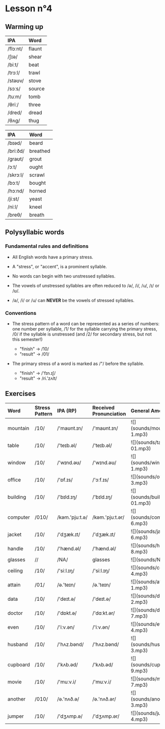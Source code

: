 # Lesson n°4



## Warming up

<table class="table table-striped table-hover table-condensed table-responsive" style="margin-left: auto; margin-right: auto;">
 <thead>
  <tr>
   <th style="text-align:left;"> IPA </th>
   <th style="text-align:left;"> Word </th>
  </tr>
 </thead>
<tbody>
  <tr>
   <td style="text-align:left;"> /flɔːnt/ </td>
   <td style="text-align:left;"> flaunt </td>
  </tr>
  <tr>
   <td style="text-align:left;"> /ʃɪə/ </td>
   <td style="text-align:left;"> shear </td>
  </tr>
  <tr>
   <td style="text-align:left;"> /biːt/ </td>
   <td style="text-align:left;"> beat </td>
  </tr>
  <tr>
   <td style="text-align:left;"> /trɔːl/ </td>
   <td style="text-align:left;"> trawl </td>
  </tr>
  <tr>
   <td style="text-align:left;"> /stəʊv/ </td>
   <td style="text-align:left;"> stove </td>
  </tr>
  <tr>
   <td style="text-align:left;"> /sɔːs/ </td>
   <td style="text-align:left;"> source </td>
  </tr>
  <tr>
   <td style="text-align:left;"> /tuːm/ </td>
   <td style="text-align:left;"> tomb </td>
  </tr>
  <tr>
   <td style="text-align:left;"> /θriː/ </td>
   <td style="text-align:left;"> three </td>
  </tr>
  <tr>
   <td style="text-align:left;"> /dred/ </td>
   <td style="text-align:left;"> dread </td>
  </tr>
  <tr>
   <td style="text-align:left;"> /θʌg/ </td>
   <td style="text-align:left;"> thug </td>
  </tr>
</tbody>
</table>

<table class="table table-striped table-hover table-condensed table-responsive" style="margin-left: auto; margin-right: auto;">
 <thead>
  <tr>
   <th style="text-align:left;"> IPA </th>
   <th style="text-align:left;"> Word </th>
  </tr>
 </thead>
<tbody>
  <tr>
   <td style="text-align:left;"> /bɪəd/ </td>
   <td style="text-align:left;"> beard </td>
  </tr>
  <tr>
   <td style="text-align:left;"> /briːðd/ </td>
   <td style="text-align:left;"> breathed </td>
  </tr>
  <tr>
   <td style="text-align:left;"> /graʊt/ </td>
   <td style="text-align:left;"> grout </td>
  </tr>
  <tr>
   <td style="text-align:left;"> /ɔːt/ </td>
   <td style="text-align:left;"> ought </td>
  </tr>
  <tr>
   <td style="text-align:left;"> /skrɔːl/ </td>
   <td style="text-align:left;"> scrawl </td>
  </tr>
  <tr>
   <td style="text-align:left;"> /bɔːt/ </td>
   <td style="text-align:left;"> bought </td>
  </tr>
  <tr>
   <td style="text-align:left;"> /hɔːnd/ </td>
   <td style="text-align:left;"> horned </td>
  </tr>
  <tr>
   <td style="text-align:left;"> /jiːst/ </td>
   <td style="text-align:left;"> yeast </td>
  </tr>
  <tr>
   <td style="text-align:left;"> /niːl/ </td>
   <td style="text-align:left;"> kneel </td>
  </tr>
  <tr>
   <td style="text-align:left;"> /breθ/ </td>
   <td style="text-align:left;"> breath </td>
  </tr>
</tbody>
</table>

## Polysyllabic words

### Fundamental rules and definitions

* All English words have a primary stress.

* A "stress", or "accent", is a prominent syllable.

* No words can begin with two unstressed syllables.

* The vowels of unstressed syllables are often reduced to /ə/, /i/,  /u/, /ɪ/ or /ʊ/.

* /ə/, /i/ or /u/ can **NEVER** be the vowels of stressed syllables.

### Conventions

* The stress pattern of a word can be represented as a series of numbers: one number per syllable, /1/ for the syllable carrying the primary stress, /0/ if the syllable is unstressed (and /2/ for secondary stress, but not this semester!)
  - "finish"  $\rightarrow$ /10/
  - "result"  $\rightarrow$ /01/

* The primary stress of a word is marked as /"/ before the syllable.
  - "finish"  $\rightarrow$ /'fɪn.ɪʃ/
  - "result"  $\rightarrow$ /ri.'zʌlt/


## Exercises

<table class="table table-striped table-hover table-condensed table-responsive" style="margin-left: auto; margin-right: auto;">
 <thead>
  <tr>
   <th style="text-align:left;"> Word </th>
   <th style="text-align:left;"> Stress Pattern </th>
   <th style="text-align:left;"> IPA (RP) </th>
   <th style="text-align:left;"> Received Pronunciation </th>
   <th style="text-align:left;"> General American </th>
  </tr>
 </thead>
<tbody>
  <tr>
   <td style="text-align:left;"> mountain </td>
   <td style="text-align:left;"> /10/ </td>
   <td style="text-align:left;"> /'maʊnt.ɪn/ </td>
   <td style="text-align:left;"> /'maʊnt.ɪn/ </td>
   <td style="text-align:left;"> ![](sounds/mountain-1.mp3) </td>
  </tr>
  <tr>
   <td style="text-align:left;"> table </td>
   <td style="text-align:left;"> /10/ </td>
   <td style="text-align:left;"> /'teɪb.əl/ </td>
   <td style="text-align:left;"> /'teɪb.əl/ </td>
   <td style="text-align:left;"> ![](sounds/table-01.mp3) </td>
  </tr>
  <tr>
   <td style="text-align:left;"> window </td>
   <td style="text-align:left;"> /10/ </td>
   <td style="text-align:left;"> /'wɪnd.əʊ/ </td>
   <td style="text-align:left;"> /'wɪnd.əʊ/ </td>
   <td style="text-align:left;"> ![](sounds/window-1.mp3) </td>
  </tr>
  <tr>
   <td style="text-align:left;"> office </td>
   <td style="text-align:left;"> /10/ </td>
   <td style="text-align:left;"> /'ɒf.ɪs/ </td>
   <td style="text-align:left;"> /'ɔːf.ɪs/ </td>
   <td style="text-align:left;"> ![](sounds/office-3.mp3) </td>
  </tr>
  <tr>
   <td style="text-align:left;"> building </td>
   <td style="text-align:left;"> /10/ </td>
   <td style="text-align:left;"> /'bɪld.ɪŋ/ </td>
   <td style="text-align:left;"> /'bɪld.ɪŋ/ </td>
   <td style="text-align:left;"> ![](sounds/building-01.mp3) </td>
  </tr>
  <tr>
   <td style="text-align:left;"> computer </td>
   <td style="text-align:left;"> /010/ </td>
   <td style="text-align:left;"> /kəm.'pjuːt.ə/ </td>
   <td style="text-align:left;"> /kəm.'pjuːt.ər/ </td>
   <td style="text-align:left;"> ![](sounds/computer-6.mp3) </td>
  </tr>
  <tr>
   <td style="text-align:left;"> jacket </td>
   <td style="text-align:left;"> /10/ </td>
   <td style="text-align:left;"> /'dʒæk.ɪt/ </td>
   <td style="text-align:left;"> /'dʒæk.ɪt/ </td>
   <td style="text-align:left;"> ![](sounds/jacket-6.mp3) </td>
  </tr>
  <tr>
   <td style="text-align:left;"> handle </td>
   <td style="text-align:left;"> /10/ </td>
   <td style="text-align:left;"> /'hænd.əl/ </td>
   <td style="text-align:left;"> /'hænd.əl/ </td>
   <td style="text-align:left;"> ![](sounds/handle-8.mp3) </td>
  </tr>
  <tr>
   <td style="text-align:left;"> glasses </td>
   <td style="text-align:left;"> // </td>
   <td style="text-align:left;"> /NA/ </td>
   <td style="text-align:left;"> glasses </td>
   <td style="text-align:left;"> ![](sounds/NA) </td>
  </tr>
  <tr>
   <td style="text-align:left;"> ceiling </td>
   <td style="text-align:left;"> /10/ </td>
   <td style="text-align:left;"> /'siːl.ɪŋ/ </td>
   <td style="text-align:left;"> /'siːl.ɪŋ/ </td>
   <td style="text-align:left;"> ![](sounds/ceiling-4.mp3) </td>
  </tr>
  <tr>
   <td style="text-align:left;"> attain </td>
   <td style="text-align:left;"> /01/ </td>
   <td style="text-align:left;"> /ə.'teɪn/ </td>
   <td style="text-align:left;"> /ə.'teɪn/ </td>
   <td style="text-align:left;"> ![](sounds/attain-1.mp3) </td>
  </tr>
  <tr>
   <td style="text-align:left;"> data </td>
   <td style="text-align:left;"> /10/ </td>
   <td style="text-align:left;"> /'deɪt.ə/ </td>
   <td style="text-align:left;"> /'deɪt.ə/ </td>
   <td style="text-align:left;"> ![](sounds/data-2.mp3) </td>
  </tr>
  <tr>
   <td style="text-align:left;"> doctor </td>
   <td style="text-align:left;"> /10/ </td>
   <td style="text-align:left;"> /'dɒkt.ə/ </td>
   <td style="text-align:left;"> /'dɑːkt.ər/ </td>
   <td style="text-align:left;"> ![](sounds/doctor-7.mp3) </td>
  </tr>
  <tr>
   <td style="text-align:left;"> even </td>
   <td style="text-align:left;"> /10/ </td>
   <td style="text-align:left;"> /'iːv.ən/ </td>
   <td style="text-align:left;"> /'iːv.ən/ </td>
   <td style="text-align:left;"> ![](sounds/even-4.mp3) </td>
  </tr>
  <tr>
   <td style="text-align:left;"> husband </td>
   <td style="text-align:left;"> /10/ </td>
   <td style="text-align:left;"> /'hʌz.bənd/ </td>
   <td style="text-align:left;"> /'hʌz.bənd/ </td>
   <td style="text-align:left;"> ![](sounds/husband-3.mp3) </td>
  </tr>
  <tr>
   <td style="text-align:left;"> cupboard </td>
   <td style="text-align:left;"> /10/ </td>
   <td style="text-align:left;"> /'kʌb.əd/ </td>
   <td style="text-align:left;"> /'kʌb.əd/ </td>
   <td style="text-align:left;"> ![](sounds/cupboard-9.mp3) </td>
  </tr>
  <tr>
   <td style="text-align:left;"> movie </td>
   <td style="text-align:left;"> /10/ </td>
   <td style="text-align:left;"> /'muːv.i/ </td>
   <td style="text-align:left;"> /'muːv.i/ </td>
   <td style="text-align:left;"> ![](sounds/movie-7.mp3) </td>
  </tr>
  <tr>
   <td style="text-align:left;"> another </td>
   <td style="text-align:left;"> /010/ </td>
   <td style="text-align:left;"> /ə.'nʌð.ə/ </td>
   <td style="text-align:left;"> /ə.'nʌð.ər/ </td>
   <td style="text-align:left;"> ![](sounds/another-3.mp3) </td>
  </tr>
  <tr>
   <td style="text-align:left;"> jumper </td>
   <td style="text-align:left;"> /10/ </td>
   <td style="text-align:left;"> /'dʒʌmp.ə/ </td>
   <td style="text-align:left;"> /'dʒʌmp.ər/ </td>
   <td style="text-align:left;"> ![](sounds/jumper-4.mp3) </td>
  </tr>
</tbody>
</table>
